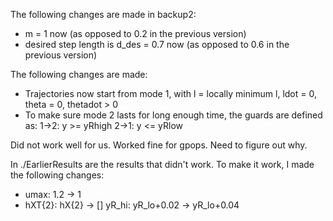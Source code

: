The following changes are made in backup2:

* m = 1 now (as opposed to 0.2 in the previous version)
* desired step length is d_des = 0.7 now (as opposed to 0.6 in the previous version)

The following changes are made:

* Trajectories now start from mode 1, with l = locally minimum l, ldot = 0, theta = 0, thetadot > 0
* To make sure mode 2 lasts for long enough time, the guards are defined as:
	1->2:	y >= yRhigh
	2->1: 	y <= yRlow

Did not work well for us. Worked fine for gpops. Need to figure out why.


In ./EarlierResults are the results that didn't work.
To make it work, I made the following changes:
* umax: 1.2 -> 1
* hXT{2}: hX{2} -> []
yR_hi: yR_lo+0.02 -> yR_lo+0.04


